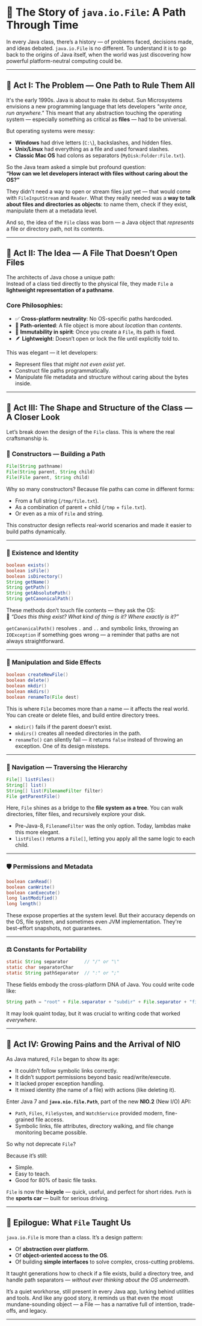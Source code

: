 # 📖 The Story of `java.io.File`: A Path Through Time

In every Java class, there’s a history — of problems faced, decisions made, and ideas debated. `java.io.File` is no different. To understand it is to go back to the origins of Java itself, when the world was just discovering how powerful platform-neutral computing could be.

---

## 🧵 **Act I: The Problem — One Path to Rule Them All**

It's the early 1990s. Java is about to make its debut. Sun Microsystems envisions a new programming language that lets developers *"write once, run anywhere."* This meant that any abstraction touching the operating system — especially something as critical as **files** — had to be universal.

But operating systems were messy:
- **Windows** had drive letters (`C:\`), backslashes, and hidden files.
- **Unix/Linux** had everything as a file and used forward slashes.
- **Classic Mac OS** had colons as separators (`MyDisk:Folder:File.txt`).

So the Java team asked a simple but profound question:  
**“How can we let developers interact with files without caring about the OS?”**

They didn’t need a way to open or stream files just yet — that would come with `FileInputStream` and `Reader`. What they really needed was a **way to talk about files and directories as objects**: to name them, check if they exist, manipulate them at a metadata level.

And so, the idea of the `File` class was born — a Java object that *represents* a file or directory path, not its contents.

---

## 🧵 **Act II: The Idea — A File That Doesn’t Open Files**

The architects of Java chose a unique path:  
Instead of a class tied directly to the physical file, they made `File` a **lightweight representation of a pathname**.

### Core Philosophies:
- ✅ **Cross-platform neutrality**: No OS-specific paths hardcoded.
- 🧱 **Path-oriented**: A file object is more about *location* than *contents*.
- 🧘 **Immutability in spirit**: Once you create a `File`, its path is fixed.
- 🪶 **Lightweight**: Doesn’t open or lock the file until explicitly told to.

This was elegant — it let developers:
- Represent files that *might not even exist yet*.
- Construct file paths programmatically.
- Manipulate file metadata and structure without caring about the bytes inside.

---

## 🧵 **Act III: The Shape and Structure of the Class — A Closer Look**

Let’s break down the design of the `File` class. This is where the real craftsmanship is.

### 🔨 **Constructors — Building a Path**
```java
File(String pathname)
File(String parent, String child)
File(File parent, String child)
```

Why so many constructors? Because file paths can come in different forms:
- From a full string (`/tmp/file.txt`).
- As a combination of parent + child (`/tmp` + `file.txt`).
- Or even as a mix of `File` and string.

This constructor design reflects real-world scenarios and made it easier to build paths dynamically.

---

### 🧪 **Existence and Identity**
```java
boolean exists()
boolean isFile()
boolean isDirectory()
String getName()
String getPath()
String getAbsolutePath()
String getCanonicalPath()
```

These methods don’t touch file contents — they ask the OS:  
📡 *“Does this thing exist? What kind of thing is it? Where exactly is it?”*

`getCanonicalPath()` resolves `.` and `..` and symbolic links, throwing an `IOException` if something goes wrong — a reminder that paths are not always straightforward.

---

### 🧹 **Manipulation and Side Effects**
```java
boolean createNewFile()
boolean delete()
boolean mkdir()
boolean mkdirs()
boolean renameTo(File dest)
```

This is where `File` becomes more than a name — it affects the real world. You can create or delete files, and build entire directory trees.

- `mkdir()` fails if the parent doesn’t exist.
- `mkdirs()` creates all needed directories in the path.
- `renameTo()` can silently fail — it returns `false` instead of throwing an exception. One of its design missteps.

---

### 🧭 **Navigation — Traversing the Hierarchy**
```java
File[] listFiles()
String[] list()
String[] list(FilenameFilter filter)
File getParentFile()
```

Here, `File` shines as a bridge to the **file system as a tree**. You can walk directories, filter files, and recursively explore your disk.

- Pre-Java-8, `FilenameFilter` was the only option. Today, lambdas make this more elegant.
- `listFiles()` returns a `File[]`, letting you apply all the same logic to each child.

---

### 🛡️ **Permissions and Metadata**
```java
boolean canRead()
boolean canWrite()
boolean canExecute()
long lastModified()
long length()
```

These expose properties at the system level. But their accuracy depends on the OS, file system, and sometimes even JVM implementation. They're best-effort snapshots, not guarantees.

---

### ⚖️ **Constants for Portability**
```java
static String separator      // "/" or "\"
static char separatorChar
static String pathSeparator  // ":" or ";"
```

These fields embody the cross-platform DNA of Java. You could write code like:

```java
String path = "root" + File.separator + "subdir" + File.separator + "file.txt";
```

It may look quaint today, but it was crucial to writing code that worked *everywhere*.

---

## 🧵 **Act IV: Growing Pains and the Arrival of NIO**

As Java matured, `File` began to show its age:
- It couldn’t follow symbolic links correctly.
- It didn’t support permissions beyond basic read/write/execute.
- It lacked proper exception handling.
- It mixed identity (the name of a file) with actions (like deleting it).

Enter Java 7 and **`java.nio.file.Path`**, part of the new **NIO.2** (New I/O) API:
- `Path`, `Files`, `FileSystem`, and `WatchService` provided modern, fine-grained file access.
- Symbolic links, file attributes, directory walking, and file change monitoring became possible.

So why not deprecate `File`?

Because it’s still:
- Simple.
- Easy to teach.
- Good for 80% of basic file tasks.

`File` is now the **bicycle** — quick, useful, and perfect for short rides. `Path` is the **sports car** — built for serious driving.

---

## 🧵 **Epilogue: What `File` Taught Us**

`java.io.File` is more than a class. It’s a design pattern:
- Of **abstraction over platform**.
- Of **object-oriented access to the OS**.
- Of building **simple interfaces** to solve complex, cross-cutting problems.

It taught generations how to check if a file exists, build a directory tree, and handle path separators — *without ever thinking about the OS underneath*.

It’s a quiet workhorse, still present in every Java app, lurking behind utilities and tools. And like any good story, it reminds us that even the most mundane-sounding object — a File — has a narrative full of intention, trade-offs, and legacy.

---


